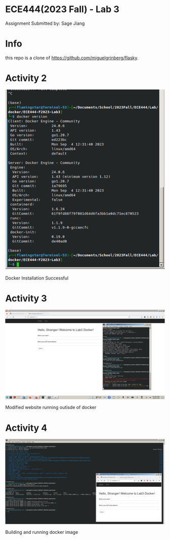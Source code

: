 # ECE444(2023 Fall) - Lab 3

Assignment Submitted by: Sage Jiang

# Info
this repo is a clone of
https://github.com/miguelgrinberg/flasky.

# Activity 2
![Installation](https://raw.githubusercontent.com/stardust-s/ECE444-F2023-Lab3/main/img/1.png "Installation")

Docker Installation Successful

# Activity 3
![Website](https://raw.githubusercontent.com/stardust-s/ECE444-F2023-Lab3/main/img/2.png "Website")

Modified website running outisde of docker

# Activity 4
![docker](https://raw.githubusercontent.com/stardust-s/ECE444-F2023-Lab3/main/img/3.png "docker")

Building and running docker image
